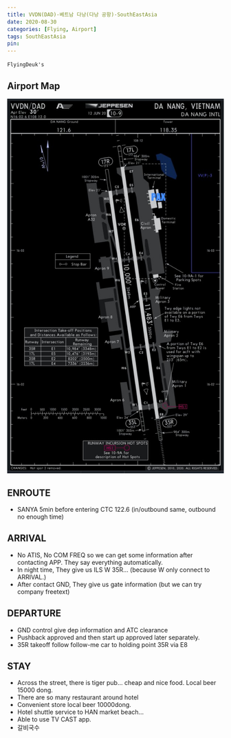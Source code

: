 ```yaml
---
title: VVDN(DAD)-베트남 다낭(다낭 공항)-SouthEastAsia
date: 2020-08-30
categories: [Flying, Airport]
tags: SouthEastAsia
pin:
---
```

`FlyingDeuk's`
>



## Airport Map
![dad](/img/flying/airport/dad_ap.jpg)

## ENROUTE
- SANYA 5min before entering CTC 122.6 (in/outbound same, outbound no enough time)


## ARRIVAL
- No ATIS, No COM FREQ so we can get some information after contacting APP. They say everything automatically.
- In night time, They give us ILS W 35R… (because W only connect to ARRIVAL.)
- After contact GND, They give us gate information (but we can try company freetext)



## DEPARTURE
- GND control give dep information and ATC clearance
- Pushback approved and then start up approved later separately.
- 35R takeoff follow follow-me car to holding point 35R via E8


## STAY
- Across the street, there is tiger pub… cheap and nice food. Local beer 15000 dong.
- There are so many restaurant around hotel
- Convenient store local beer 10000dong.
- Hotel shuttle service to HAN market beach…
- Able to use TV CAST app.
- 갈비국수
